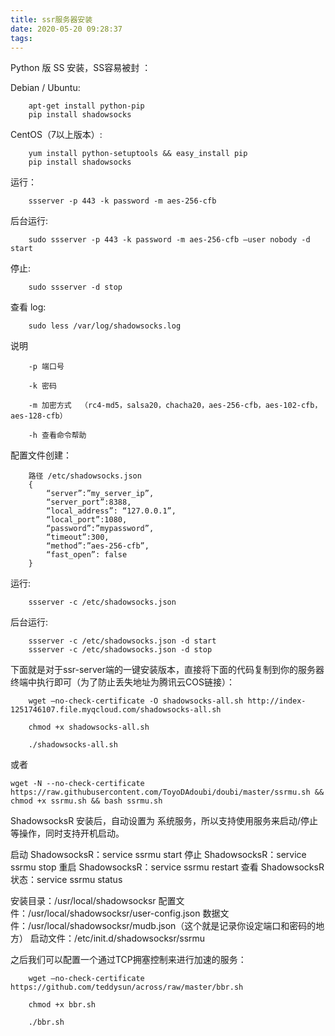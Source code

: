 ```yaml
---
title: ssr服务器安装
date: 2020-05-20 09:28:37
tags:
---
```


Python 版 SS 安装，SS容易被封 ：

Debian / Ubuntu:
```
    apt-get install python-pip
    pip install shadowsocks
```
CentOS（7以上版本）:
```
    yum install python-setuptools && easy_install pip
    pip install shadowsocks
```
运行：
```
    ssserver -p 443 -k password -m aes-256-cfb
```
后台运行:
```
    sudo ssserver -p 443 -k password -m aes-256-cfb –user nobody -d start
```
停止:
```
    sudo ssserver -d stop
```
查看 log:
```
    sudo less /var/log/shadowsocks.log
```
说明
```
    -p 端口号

    -k 密码

    -m 加密方式  （rc4-md5，salsa20，chacha20，aes-256-cfb，aes-102-cfb，aes-128-cfb）

    -h 查看命令帮助
```
配置文件创建：
```
    路径 /etc/shadowsocks.json
    {
        “server”:”my_server_ip”,
        “server_port”:8388,
        “local_address”: “127.0.0.1”,
        “local_port”:1080,
        “password”:”mypassword”,
        “timeout”:300,
        “method”:”aes-256-cfb”,
        “fast_open”: false
    }
```
运行:
```
    ssserver -c /etc/shadowsocks.json
```
后台运行:
```
    ssserver -c /etc/shadowsocks.json -d start
    ssserver -c /etc/shadowsocks.json -d stop
```
下面就是对于ssr-server端的一键安装版本，直接将下面的代码复制到你的服务器终端中执行即可（为了防止丢失地址为腾讯云COS链接）：
```
    wget –no-check-certificate -O shadowsocks-all.sh http://index-1251746107.file.myqcloud.com/shadowsocks-all.sh

    chmod +x shadowsocks-all.sh

    ./shadowsocks-all.sh
```
或者
```
wget -N --no-check-certificate https://raw.githubusercontent.com/ToyoDAdoubi/doubi/master/ssrmu.sh && chmod +x ssrmu.sh && bash ssrmu.sh

```
ShadowsocksR 安装后，自动设置为 系统服务，所以支持使用服务来启动/停止等操作，同时支持开机启动。

启动 ShadowsocksR：service ssrmu start
停止 ShadowsocksR：service ssrmu stop
重启 ShadowsocksR：service ssrmu restart
查看 ShadowsocksR状态：service ssrmu status

安装目录：/usr/local/shadowsocksr
配置文件：/usr/local/shadowsocksr/user-config.json
数据文件：/usr/local/shadowsocksr/mudb.json（这个就是记录你设定端口和密码的地方）
启动文件：/etc/init.d/shadowsocksr/ssrmu


之后我们可以配置一个通过TCP拥塞控制来进行加速的服务：
```
    wget –no-check-certificate https://github.com/teddysun/across/raw/master/bbr.sh

    chmod +x bbr.sh

    ./bbr.sh
```
